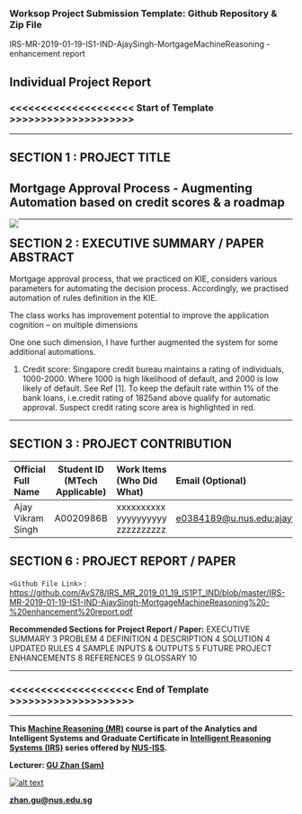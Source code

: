 ### Worksop Project Submission Template: Github Repository & Zip File

IRS-MR-2019-01-19-IS1-IND-AjaySingh-MortgageMachineReasoning - enhancement report

Individual Project Report
---

### <<<<<<<<<<<<<<<<<<<< Start of Template >>>>>>>>>>>>>>>>>>>>

---

## SECTION 1 : PROJECT TITLE
## Mortgage Approval Process - Augmenting Automation based on credit scores & a roadmap


<img src="SystemCode/clips/static/hdb-bto.png"
     style="float: left; margin-right: 0px;" />

---
## SECTION 2 : EXECUTIVE SUMMARY / PAPER ABSTRACT
Mortgage approval process, that we practiced on KIE, considers various parameters for automating the decision process. Accordingly, we practised automation of rules definition in the KIE.

The class works has improvement potential to improve the application cognition – on multiple dimensions


One one such dimension, I have further augmented the system for some additional automations.

1)	Credit score: Singapore credit bureau maintains a rating of individuals, 1000-2000. Where 1000 is high likelihood of default, and 2000 is low likely of default. See Ref [1]. To keep the default rate within 1% of the bank loans, i.e.credit rating of 1825and above qualify for automatic approval. Suspect credit rating score area is highlighted in red.

---
## SECTION 3 :  PROJECT CONTRIBUTION

| Official Full Name  | Student ID (MTech Applicable)  | Work Items (Who Did What) | Email (Optional) |
| :------------ |:---------------:| :-----| :-----|
| Ajay Vikram Singh | A0020986B | xxxxxxxxxx yyyyyyyyyy zzzzzzzzzz| e0384189@u.nus.edu;ajayvsingh@gmail.com |



## SECTION 6 : PROJECT REPORT / PAPER

`<Github File Link>` : https://github.com/AvS78/IRS_MR_2019_01_19_IS1PT_IND/blob/master/IRS-MR-2019-01-19-IS1-IND-AjaySingh-MortgageMachineReasoning%20-%20enhancement%20report.pdf

**Recommended Sections for Project Report / Paper:**
EXECUTIVE SUMMARY	3
PROBLEM	4
DEFINITION	4
DESCRIPTION	4
SOLUTION	4
UPDATED RULES	4
SAMPLE INPUTS & OUTPUTS	5
FUTURE PROJECT ENHANCEMENTS	8
REFERENCES	9
GLOSSARY	10




---

### <<<<<<<<<<<<<<<<<<<< End of Template >>>>>>>>>>>>>>>>>>>>

---

**This [Machine Reasoning (MR)](https://www.iss.nus.edu.sg/executive-education/course/detail/machine-reasoning "Machine Reasoning") course is part of the Analytics and Intelligent Systems and Graduate Certificate in [Intelligent Reasoning Systems (IRS)](https://www.iss.nus.edu.sg/stackable-certificate-programmes/intelligent-systems "Intelligent Reasoning Systems") series offered by [NUS-ISS](https://www.iss.nus.edu.sg "Institute of Systems Science, National University of Singapore").**

**Lecturer: [GU Zhan (Sam)](https://www.iss.nus.edu.sg/about-us/staff/detail/201/GU%20Zhan "GU Zhan (Sam)")**

[![alt text](https://www.iss.nus.edu.sg/images/default-source/About-Us/7.6.1-teaching-staff/sam-website.tmb-.png "Let's check Sam' profile page")](https://www.iss.nus.edu.sg/about-us/staff/detail/201/GU%20Zhan)

**zhan.gu@nus.edu.sg**
